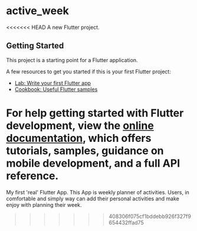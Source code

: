 # active_week

<<<<<<< HEAD
A new Flutter project.

## Getting Started

This project is a starting point for a Flutter application.

A few resources to get you started if this is your first Flutter project:

- [Lab: Write your first Flutter app](https://docs.flutter.dev/get-started/codelab)
- [Cookbook: Useful Flutter samples](https://docs.flutter.dev/cookbook)

For help getting started with Flutter development, view the
[online documentation](https://docs.flutter.dev/), which offers tutorials,
samples, guidance on mobile development, and a full API reference.
=======
My first 'real' Flutter App. This App is weekly planner of activities. Users, in comfortable and simply way can add their personal activities and make enjoy with planning their week.
>>>>>>> 408306f075cf1bddebb926f327f9654432ffad75
